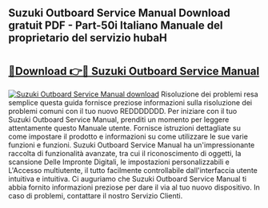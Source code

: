 ## Suzuki Outboard Service Manual Download gratuit PDF - Part-50i Italiano Manuale del proprietario del servizio hubaH

# <h2><a href="http://dfdujt1.blite.top/?on=Suzuki+Outboard+Service+Manual">🔗Download 👉🔴 Suzuki Outboard Service Manual</a></h2>

[![Suzuki Outboard Service Manual download](https://i.imgur.com/lujVjoI.png)](http://dfdujt1.blite.top/?on=Suzuki+Outboard+Service+Manual)
Risoluzione dei problemi resa semplice questa guida fornisce preziose informazioni sulla risoluzione dei problemi comuni con il tuo nuovo REDDDDDDD. Per iniziare con il tuo Suzuki Outboard Service Manual, prenditi un momento per leggere attentamente questo Manuale utente. Fornisce istruzioni dettagliate su come impostare il prodotto e informazioni su come utilizzare le sue varie funzioni e funzioni. Suzuki Outboard Service Manual ha un'impressionante raccolta di funzionalità avanzate, tra cui il riconoscimento di oggetti, la scansione Delle Impronte Digitali, le impostazioni personalizzabili e L'Accesso multiutente, il tutto facilmente controllabile dall'interfaccia utente intuitiva e intuitiva. Ci auguriamo che Suzuki Outboard Service Manual ti abbia fornito informazioni preziose per dare il via al tuo nuovo dispositivo. In caso di problemi, contattare il nostro Servizio Clienti.
